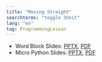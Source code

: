 ```yaml
---
title: "Moving Straight"
searchterms: "toggle 3Unit"
lang: "en"
tag: ProgrammingLesson
---
```

 <ul>
 <li class="ng-binding">Word Block Slides:
 <a href="ProgrammingLessons/MovingStraight.pptx">PPTX</a>,
 <a href="ProgrammingLessons/MovingStraight.pdf">PDF</a>
 </li>
 <li class="ng-binding">Micro Python Slides:
 <a href="ProgrammingLessons/MovingStraightPy.pptx">PPTX</a>,
 <a href="ProgrammingLessons/MovingStraightPy.pdf">PDF</a>
 </li>
 </ul>
